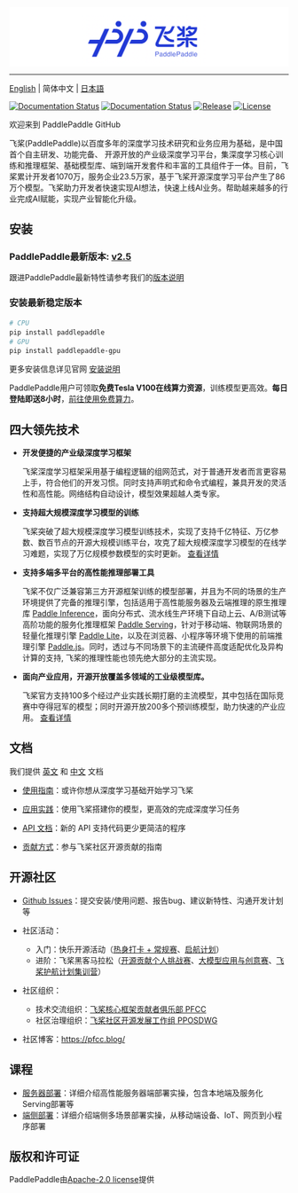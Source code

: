 
<p align="center">
<img align="center" src="doc/imgs/logo.png", width=1600>
<p>

--------------------------------------------------------------------------------

[English](./README.md) | 简体中文 | [日本語](./README_ja.md)

[![Documentation Status](https://img.shields.io/badge/docs-latest-brightgreen.svg?style=flat)](https://paddlepaddle.org.cn/documentation/docs/en/guides/index_en.html)
[![Documentation Status](https://img.shields.io/badge/中文文档-最新-brightgreen.svg)](https://paddlepaddle.org.cn/documentation/docs/zh/guides/index_cn.html)
[![Release](https://img.shields.io/github/release/PaddlePaddle/Paddle.svg)](https://github.com/PaddlePaddle/Paddle/releases)
[![License](https://img.shields.io/badge/license-Apache%202-blue.svg)](LICENSE)

欢迎来到 PaddlePaddle GitHub

飞桨(PaddlePaddle)以百度多年的深度学习技术研究和业务应用为基础，是中国首个自主研发、功能完备、 开源开放的产业级深度学习平台，集深度学习核心训练和推理框架、基础模型库、端到端开发套件和丰富的工具组件于一体。目前，飞桨累计开发者1070万，服务企业23.5万家，基于飞桨开源深度学习平台产生了86万个模型。飞桨助力开发者快速实现AI想法，快速上线AI业务。帮助越来越多的行业完成AI赋能，实现产业智能化升级。

## 安装 

### PaddlePaddle最新版本: [v2.5](https://github.com/PaddlePaddle/Paddle/tree/release/2.5)

跟进PaddlePaddle最新特性请参考我们的[版本说明](https://github.com/PaddlePaddle/Paddle/releases)

### 安装最新稳定版本

``` sh
# CPU
pip install paddlepaddle
# GPU
pip install paddlepaddle-gpu
```

更多安装信息详见官网 [安装说明](https://www.paddlepaddle.org.cn/install/quick)

PaddlePaddle用户可领取**免费Tesla V100在线算力资源**，训练模型更高效。**每日登陆即送8小时**，[前往使用免费算力](https://aistudio.baidu.com/aistudio/index)。

## 四大领先技术

- **开发便捷的产业级深度学习框架**

    飞桨深度学习框架采用基于编程逻辑的组网范式，对于普通开发者而言更容易上手，符合他们的开发习惯。同时支持声明式和命令式编程，兼具开发的灵活性和高性能。网络结构自动设计，模型效果超越人类专家。

- **支持超大规模深度学习模型的训练**

    飞桨突破了超大规模深度学习模型训练技术，实现了支持千亿特征、万亿参数、数百节点的开源大规模训练平台，攻克了超大规模深度学习模型的在线学习难题，实现了万亿规模参数模型的实时更新。
    [查看详情](https://github.com/PaddlePaddle/Fleet)

- **支持多端多平台的高性能推理部署工具**

    飞桨不仅广泛兼容第三方开源框架训练的模型部署，并且为不同的场景的生产环境提供了完备的推理引擎，包括适用于高性能服务器及云端推理的原生推理库 [Paddle Inference](https://www.paddlepaddle.org.cn/inference/product_introduction/inference_intro.html)，面向分布式、流水线生产环境下自动上云、A/B测试等高阶功能的服务化推理框架 [Paddle Serving](https://github.com/PaddlePaddle/Serving)，针对于移动端、物联网场景的轻量化推理引擎 [Paddle Lite](https://github.com/PaddlePaddle/Paddle-Lite)，以及在浏览器、小程序等环境下使用的前端推理引擎 [Paddle.js](https://www.paddlepaddle.org.cn/paddle/paddlejs)。同时，透过与不同场景下的主流硬件高度适配优化及异构计算的支持, 飞桨的推理性能也领先绝大部分的主流实现。

- **面向产业应用，开源开放覆盖多领域的工业级模型库。**

    飞桨官方支持100多个经过产业实践长期打磨的主流模型，其中包括在国际竞赛中夺得冠军的模型；同时开源开放200多个预训练模型，助力快速的产业应用。
    [查看详情](https://github.com/PaddlePaddle/models)

## 文档

我们提供 [英文](https://www.paddlepaddle.org.cn/documentation/docs/en/guides/index_en.html) 和 [中文](https://www.paddlepaddle.org.cn/documentation/docs/zh/guides/index_cn.html) 文档

- [使用指南](https://www.paddlepaddle.org.cn/documentation/docs/zh/guides/index_cn.html)：或许你想从深度学习基础开始学习飞桨

- [应用实践](https://www.paddlepaddle.org.cn/documentation/docs/zh/tutorial/index_cn.html)：使用飞桨搭建你的模型，更高效的完成深度学习任务

- [API 文档](https://www.paddlepaddle.org.cn/documentation/docs/zh/api/index_cn.html)：新的 API 支持代码更少更简洁的程序

- [贡献方式](https://www.paddlepaddle.org.cn/documentation/docs/zh/guides/08_contribution/index_cn.html)：参与飞桨社区开源贡献的指南

## 开源社区

- [Github Issues](https://github.com/PaddlePaddle/Paddle/issues)：提交安装/使用问题、报告bug、建议新特性、沟通开发计划等
- 社区活动：

  - 入门：快乐开源活动（[热身打卡 + 常规赛](https://github.com/PaddlePaddle/Paddle/issues/56689)、[启航计划](https://github.com/PaddlePaddle/Paddle/issues/58497)）
  - 进阶：飞桨黑客马拉松（[开源贡献个人挑战赛](https://github.com/PaddlePaddle/Paddle/issues/57262)、[大模型应用与创意赛](https://github.com/PaddlePaddle/Paddle/issues/57585)、[飞桨护航计划集训营](https://github.com/PaddlePaddle/Paddle/issues/57264)）

- 社区组织：
  - 技术交流组织：[飞桨核心框架贡献者俱乐部 PFCC](https://github.com/PaddlePaddle/community/tree/master/pfcc)
  - 社区治理组织：[飞桨社区开源发展工作组 PPOSDWG](https://github.com/PaddlePaddle/community/tree/master/pposdwg)

- 社区博客：<https://pfcc.blog/>

## 课程

- [服务器部署](https://aistudio.baidu.com/aistudio/course/introduce/19084)：详细介绍高性能服务器端部署实操，包含本地端及服务化Serving部署等
- [端侧部署](https://aistudio.baidu.com/aistudio/course/introduce/22690)：详细介绍端侧多场景部署实操，从移动端设备、IoT、网页到小程序部署

## 版权和许可证

PaddlePaddle由[Apache-2.0 license](LICENSE)提供
